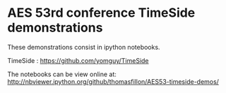 AES 53rd conference TimeSide demonstrations
===========================================

These demonstrations consist in ipython notebooks.

TimeSide : https://github.com/yomguy/TimeSide

The notebooks can be view online at:
http://nbviewer.ipython.org/github/thomasfillon/AES53-timeside-demos/